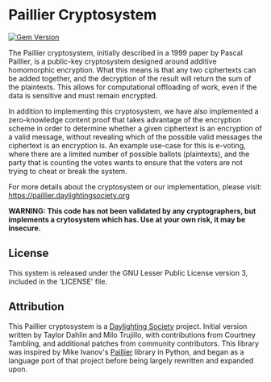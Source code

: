 # Paillier Cryptosystem

[![Gem Version](https://badge.fury.io/rb/paillier.svg)](https://badge.fury.io/rb/paillier)

The Paillier cryptosystem, initially described in a 1999 paper by Pascal Paillier, is a public-key cryptosystem designed around additive homomorphic encryption. What this means is that any two ciphertexts can be added together, and the decryption of the result will return the sum of the plaintexts. This allows for computational offloading of work, even if the data is sensitive and must remain encrypted. 

In addition to implementing this cryptosystem, we have also implemented a zero-knowledge content proof that takes advantage of the encryption scheme in order to determine whether a given ciphertext is an encryption of a valid message, without revealing which of the possible valid messages the ciphertext is an encryption is. An example use-case for this is e-voting, where there are a limited number of possible ballots (plaintexts), and the party that is counting the votes wants to ensure that the voters are not trying to cheat or break the system.

For more details about the cryptosystem or our implementation, please visit: https://paillier.daylightingsociety.org

**WARNING: This code has not been validated by any cryptographers, but implements a crytosystem which has. Use at your own risk, it may be insecure.**

## License

This system is released under the GNU Lesser Public License version 3, included in the 'LICENSE' file.

## Attribution

This Paillier cryptosystem is a [Daylighting Society](https://daylightingsociety.org) project. Initial version written by Taylor Dahlin and Milo Trujillo, with contributions from Courtney Tambling, and additional patches from community contributors. This library was inspired by Mike Ivanov's [Paillier](https://github.com/mikeivanov/paillier) library in Python, and began as a language port of that project before being largely rewritten and expanded upon.
